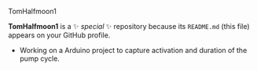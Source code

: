 TomHalfmoon1


**TomHalfmoon1** is a ✨ _special_ ✨ repository because its `README.md` (this file) appears on your GitHub profile.



- Working on a Arduino project to capture activation and duration of the pump cycle.


